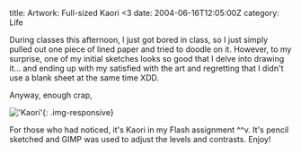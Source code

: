 title: Artwork: Full-sized Kaori <3
date: 2004-06-16T12:05:00Z
category: Life

During classes this afternoon, I just got bored in class, so I just simply pulled out one piece of lined paper and tried to doodle on it. However, to my surprise, one of my initial sketches looks so good that I delve into drawing it… and ending up with my satisfied with the art and regretting that I didn't use a blank sheet at the same time XDD.

Anyway, enough crap,

!['Kaori'](http://img32.photobucket.com/albums/v95/seh_hui/artwork/kaori.png){: .img-responsive}


For those who had noticed, it's Kaori in my Flash assignment ^^v. It's pencil sketched and GIMP was used to adjust the levels and contrasts. Enjoy!
